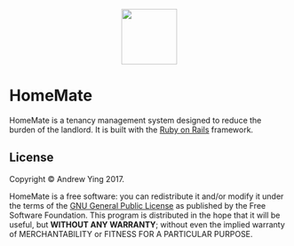 <p align="center"><img src="https://github.com/homematehq/homemate/blob/master/logo.png" height="100px" width="100px"></p> 

# HomeMate

HomeMate is a tenancy management system designed to reduce the burden of the landlord. It is built with the [Ruby on 
Rails](http://rubyonrails.org/) framework.

## License

Copyright &copy; Andrew Ying 2017.

HomeMate is a free software: you can redistribute it and/or modify it under the terms of the [GNU General Public 
License](LICENSE.md) as published by the Free Software Foundation. This program is distributed in the hope that it will 
be useful, but **WITHOUT ANY WARRANTY**; without even the implied warranty of MERCHANTABILITY or FITNESS FOR A PARTICULAR PURPOSE.
